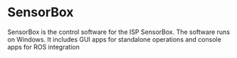 # SensorBox
SensorBox is the control software for the ISP SensorBox. The software runs on Windows. It includes GUI apps for standalone operations and console apps for ROS integration

